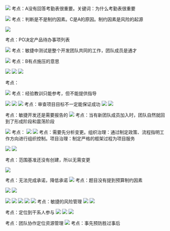 ![](https://raw.githubusercontent.com/a812305914/PMP/main/img/202211210040373.png)
考点：A没有回答考勤表很重要。关键词：为什么考勤表很重要

![](https://raw.githubusercontent.com/a812305914/PMP/main/img/202211210054262.png)
考点：判断是不是制约因素。C是A的原因。制约因素是风险的起源

![](https://raw.githubusercontent.com/a812305914/PMP/main/img/202211210057132.png)

考点：PO决定产品待办事项列表

![](https://raw.githubusercontent.com/a812305914/PMP/main/img/202211210100380.png)
考点：敏捷中测试是整个开发团队共同的工作，团队成员是通才

![](https://raw.githubusercontent.com/a812305914/PMP/main/img/202211210102725.png)
考点：B有点施压的意思

![](https://raw.githubusercontent.com/a812305914/PMP/main/img/202211210113106.png)
![](https://raw.githubusercontent.com/a812305914/PMP/main/img/202211210118741.png)
![](https://raw.githubusercontent.com/a812305914/PMP/main/img/202211210120677.png)

考点：

![](https://raw.githubusercontent.com/a812305914/PMP/main/img/202211212334508.png)
考点：经验教训只能参考，但不能提供指导

![](https://raw.githubusercontent.com/a812305914/PMP/main/img/202211212341200.png)
![](https://raw.githubusercontent.com/a812305914/PMP/main/img/202211212353788.png)
![](https://raw.githubusercontent.com/a812305914/PMP/main/img/202211212356690.png)
考点：审查项目目标不一定能保证成功
![](https://raw.githubusercontent.com/a812305914/PMP/main/img/202211220004632.png)
![](https://raw.githubusercontent.com/a812305914/PMP/main/img/202211220006472.png)

考点：敏捷开发还是需要报告的
![](https://raw.githubusercontent.com/a812305914/PMP/main/img/202211220019858.png)
考点：当有新团队成员加入时，团队自然就回到了形成阶段和震荡阶段

![](https://raw.githubusercontent.com/a812305914/PMP/main/img/202211220027562.png)
考点：
![](https://raw.githubusercontent.com/a812305914/PMP/main/img/202211220031977.png)
![](https://raw.githubusercontent.com/a812305914/PMP/main/img/202211220033265.png)
考点：需要先分析变更。组织治理：通过制定政策、流程指明工作方向进行组织控制。项目治理：制定严格的框架过程为项目服务

![](https://raw.githubusercontent.com/a812305914/PMP/main/img/202211222315563.png)
![](https://raw.githubusercontent.com/a812305914/PMP/main/img/202211222320353.png)

考点：范围基准还没有创建，所以无需变更

![](https://raw.githubusercontent.com/a812305914/PMP/main/img/202211222322635.png)

考点：无法完成承诺，降低承诺
![](https://raw.githubusercontent.com/a812305914/PMP/main/img/202211222328550.png)
考点：题目没有提到预算制约因素 

![](https://raw.githubusercontent.com/a812305914/PMP/main/img/202211222339492.png)
![](https://raw.githubusercontent.com/a812305914/PMP/main/img/202211222350938.png)

![](https://raw.githubusercontent.com/a812305914/PMP/main/img/202211230019146.png)
![](https://raw.githubusercontent.com/a812305914/PMP/main/img/202211230022808.png)
![](https://raw.githubusercontent.com/a812305914/PMP/main/img/202211230028720.png)
![](https://raw.githubusercontent.com/a812305914/PMP/main/img/202211230029070.png)
![](https://raw.githubusercontent.com/a812305914/PMP/main/img/202211230030024.png)
考点：敏捷的风险管理
![](https://raw.githubusercontent.com/a812305914/PMP/main/img/202211230030079.png)
![](https://raw.githubusercontent.com/a812305914/PMP/main/img/202211230031431.png)

考点：定位到干系人参与
![](https://raw.githubusercontent.com/a812305914/PMP/main/img/202211240015379.png)
![](https://raw.githubusercontent.com/a812305914/PMP/main/img/202211240016406.png)
![](https://raw.githubusercontent.com/a812305914/PMP/main/img/202211240019686.png)

考点：团队协作定位资源管理
![](https://raw.githubusercontent.com/a812305914/PMP/main/img/202211240021102.png)
考点：事先预防胜过事后
